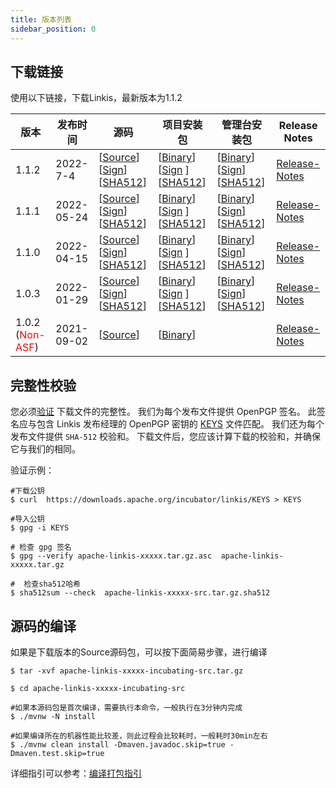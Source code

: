 ```yaml
---
title: 版本列表
sidebar_position: 0
--- 
```

## 下载链接

使用以下链接，下载Linkis，最新版本为1.1.2

| 版本 | 发布时间 | 源码| 项目安装包|管理台安装包| Release Notes|
|---|---|---|---|---|---|
| 1.1.2 | 2022-7-4 |[[Source](https://www.apache.org/dyn/closer.lua/incubator/linkis/release-1.1.2/apache-linkis-1.1.2-incubating-src.tar.gz)] [[Sign](https://downloads.apache.org/incubator/linkis/release-1.1.2/apache-linkis-1.1.2-incubating-src.tar.gz.asc)] [[SHA512](https://downloads.apache.org/incubator/linkis/release-1.1.2/apache-linkis-1.1.2-incubating-src.tar.gz.sha512)]|[[Binary](https://www.apache.org/dyn/closer.lua/incubator/linkis/release-1.1.2/apache-linkis-1.1.2-incubating-bin.tar.gz)] [[Sign](https://downloads.apache.org/incubator/linkis/release-1.1.2/apache-linkis-1.1.2-incubating-bin.tar.gz.asc) ][[SHA512](https://downloads.apache.org/incubator/linkis/release-1.1.2/apache-linkis-1.1.2-incubating-bin.tar.gz.sha512)] |[[Binary](https://www.apache.org/dyn/closer.lua/incubator/linkis/release-1.1.2/apache-linkis-1.1.2-incubating-web-bin.tar.gz)] [[Sign](https://downloads.apache.org/incubator/linkis/release-1.1.2/apache-linkis-1.1.2-incubating-web-bin.tar.gz.asc )] [[SHA512](https://downloads.apache.org/incubator/linkis/release-1.1.2/apache-linkis-1.1.2-incubating-web-bin.tar.gz.sha512)]| [Release-Notes](release-notes-1.1.2.md)|
| 1.1.1 | 2022-05-24 |[[Source](https://www.apache.org/dyn/closer.lua/incubator/linkis/release-1.1.1/apache-linkis-1.1.1-incubating-src.tar.gz)] [[Sign](https://downloads.apache.org/incubator/linkis/release-1.1.1/apache-linkis-1.1.1-incubating-src.tar.gz.asc)] [[SHA512](https://downloads.apache.org/incubator/linkis/release-1.1.1/apache-linkis-1.1.1-incubating-src.tar.gz.sha512)]|[[Binary](https://www.apache.org/dyn/closer.lua/incubator/linkis/release-1.1.1/apache-linkis-1.1.1-incubating-bin.tar.gz)] [[Sign](https://downloads.apache.org/incubator/linkis/release-1.1.1/apache-linkis-1.1.1-incubating-bin.tar.gz.asc) ][[SHA512](https://downloads.apache.org/incubator/linkis/release-1.1.1/apache-linkis-1.1.1-incubating-bin.tar.gz.sha512)] |[[Binary](https://www.apache.org/dyn/closer.lua/incubator/linkis/release-1.1.1/apache-linkis-1.1.1-incubating-web-bin.tar.gz)] [[Sign](https://downloads.apache.org/incubator/linkis/release-1.1.1/apache-linkis-1.1.1-incubating-web-bin.tar.gz.asc )] [[SHA512](https://downloads.apache.org/incubator/linkis/release-1.1.1/apache-linkis-1.1.1-incubating-web-bin.tar.gz.sha512)]| [Release-Notes](release-notes-1.1.1.md)|
| 1.1.0 | 2022-04-15 |[[Source](https://www.apache.org/dyn/closer.lua/incubator/linkis/release-1.1.0/apache-linkis-1.1.0-incubating-src.tar.gz)] [[Sign](https://downloads.apache.org/incubator/linkis/release-1.1.0/apache-linkis-1.1.0-incubating-src.tar.gz.asc)] [[SHA512](https://downloads.apache.org/incubator/linkis/release-1.1.0/apache-linkis-1.1.0-incubating-src.tar.gz.sha512)]|[[Binary](https://www.apache.org/dyn/closer.lua/incubator/linkis/release-1.1.0/apache-linkis-1.1.0-incubating-bin.tar.gz)] [[Sign](https://downloads.apache.org/incubator/linkis/release-1.1.0/apache-linkis-1.1.0-incubating-bin.tar.gz.asc) ][[SHA512](https://downloads.apache.org/incubator/linkis/release-1.1.0/apache-linkis-1.1.0-incubating-bin.tar.gz.sha512)] |[[Binary](https://www.apache.org/dyn/closer.lua/incubator/linkis/release-1.1.0/apache-linkis-1.1.0-incubating-web-bin.tar.gz)] [[Sign](https://downloads.apache.org/incubator/linkis/release-1.1.0/apache-linkis-1.1.0-incubating-web-bin.tar.gz.asc )] [[SHA512](https://downloads.apache.org/incubator/linkis/release-1.1.0/apache-linkis-1.1.0-incubating-web-bin.tar.gz.sha512)]| [Release-Notes](release-notes-1.1.0.md)|
| 1.0.3 | 2022-01-29 |[[Source](https://www.apache.org/dyn/closer.lua/incubator/linkis/release-1.0.3/apache-linkis-1.0.3-incubating-src.tar.gz)] [[Sign](https://downloads.apache.org/incubator/linkis/release-1.0.3/apache-linkis-1.0.3-incubating-src.tar.gz.asc)] [[SHA512](https://downloads.apache.org/incubator/linkis/release-1.0.3/apache-linkis-1.0.3-incubating-src.tar.gz.sha512)]|[[Binary](https://www.apache.org/dyn/closer.lua/incubator/linkis/release-1.0.3/apache-linkis-1.0.3-incubating-bin.tar.gz)] [[Sign](https://downloads.apache.org/incubator/linkis/release-1.0.3/apache-linkis-1.0.3-incubating-bin.tar.gz.asc) ][[SHA512](https://downloads.apache.org/incubator/linkis/release-1.0.3/apache-linkis-1.0.3-incubating-bin.tar.gz.sha512)] |[[Binary](https://www.apache.org/dyn/closer.lua/incubator/linkis/release-1.0.3/apache-linkis-1.0.3-incubating-web-bin.tar.gz)] [[Sign](https://downloads.apache.org/incubator/linkis/release-1.0.3/apache-linkis-1.0.3-incubating-web-bin.tar.gz.asc )] [[SHA512](https://downloads.apache.org/incubator/linkis/release-1.0.3/apache-linkis-1.0.3-incubating-web-bin.tar.gz.sha512)]| [Release-Notes](release-notes-1.0.3.md)|
| 1.0.2<br/>(<font color='red'>Non-ASF</font>) | 2021-09-02 | [[Source](https://github.com/apache/incubator-linkis/archive/refs/tags/1.0.2.tar.gz)]| [[Binary](https://osp-1257653870.cos.ap-guangzhou.myqcloud.com/WeDatasphere/Linkis/1.0.2/wedatasphere-linkis-1.0.2-combined-package-dist.tar.gz)]| |[Release-Notes](release-notes-1.0.2.md)|

## 完整性校验

您必须[验证](https://www.apache.org/info/verification.html) 下载文件的完整性。 我们为每个发布文件提供 OpenPGP 签名。 此签名应与包含 Linkis 发布经理的 OpenPGP 密钥的 [KEYS](https://downloads.apache.org/incubator/linkis/KEYS) 文件匹配。 我们还为每个发布文件提供 <code>SHA-512</code> 校验和。 下载文件后，您应该计算下载的校验和，并确保它与我们的相同。

验证示例：
```shell script
#下载公钥
$ curl  https://downloads.apache.org/incubator/linkis/KEYS > KEYS

#导入公钥
$ gpg -i KEYS

# 检查 gpg 签名
$ gpg --verify apache-linkis-xxxxx.tar.gz.asc  apache-linkis-xxxxx.tar.gz

#  检查sha512哈希
$ sha512sum --check  apache-linkis-xxxxx-src.tar.gz.sha512
``` 


## 源码的编译

如果是下载版本的Source源码包，可以按下面简易步骤，进行编译
 
```shell script
$ tar -xvf apache-linkis-xxxxx-incubating-src.tar.gz

$ cd apache-linkis-xxxxx-incubating-src

#如果本源码包是首次编译，需要执行本命令，一般执行在3分钟内完成
$ ./mvnw -N install 

#如果编译所在的机器性能比较差，则此过程会比较耗时，一般耗时30min左右
$ ./mvnw clean install -Dmaven.javadoc.skip=true -Dmaven.test.skip=true

```
详细指引可以参考：[编译打包指引](/docs/latest/development/linkis_compile_and_package)
 
